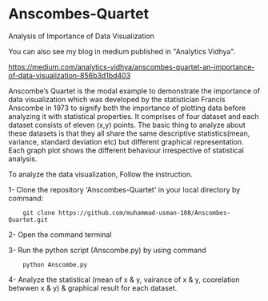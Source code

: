 # Anscombes-Quartet
Analysis of Importance of Data Visualization

You can also see my blog in medium published in "Analytics Vidhya". 

https://medium.com/analytics-vidhya/anscombes-quartet-an-importance-of-data-visualization-856b3d1bd403

Anscombe’s Quartet is the modal example to demonstrate the importance of data visualization which was developed by the statistician Francis Anscombe in 1973 to signify both the importance of plotting data before analyzing it with statistical properties. It comprises of four dataset and each dataset consists of eleven (x,y) points. The basic thing to analyze about these datasets is that they all share the same descriptive statistics(mean, variance, standard deviation etc) but different graphical representation. Each graph plot shows the different behaviour irrespective of statistical analysis.

To analyze the data visualization, Follow the instruction.

1-  Clone the repository 'Anscombes-Quartet' in your local directory by command:

        git clone https://github.com/muhammad-usman-108/Anscombes-Quartet.git
        
2-  Open the command terminal

3-  Run the python script (Anscombe.py) by using command 

        python Anscombe.py
        
4-  Analyze the statistical (mean of x & y, vairance of x & y, coorelation betwwen x & y) & graphical result for each dataset.
